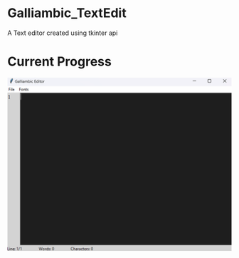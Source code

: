 # Galliambic_TextEdit
 A Text editor created using tkinter api

# Current Progress
 ![](https://github.com/tliam1/Galliambic_TextEdit/blob/main/ReadMeExtras/Color_Coding_and_Auto_Stuff.gif)
